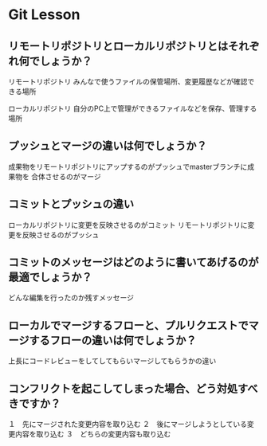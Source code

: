 # Git Lesson

## リモートリポジトリとローカルリポジトリとはそれぞれ何でしょうか？
リモートリポジトリ
みんなで使うファイルの保管場所、変更履歴などが確認できる場所

ローカルリポジトリ
自分のPC上で管理ができるファイルなどを保存、管理する場所


## プッシュとマージの違いは何でしょうか？
成果物をリモートリポジトリにアップするのがプッシュでmasterブランチに成果物を
合体させるのがマージ


## コミットとプッシュの違い
ローカルリポジトリに変更を反映させるのがコミット
リモートリポジトリに変更を反映させるのがプッシュ


## コミットのメッセージはどのように書いてあげるのが最適でしょうか？
どんな編集を行ったのか残すメッセージ


## ローカルでマージするフローと、プルリクエストでマージするフローの違いは何でしょうか？
上長にコードレビューをしてしてもらいマージしてもらうかの違い


## コンフリクトを起こしてしまった場合、どう対処すべきですか？
１　先にマージされた変更内容を取り込む
２　後にマージしようとしている変更内容を取り込む
３　どちらの変更内容も取り込む